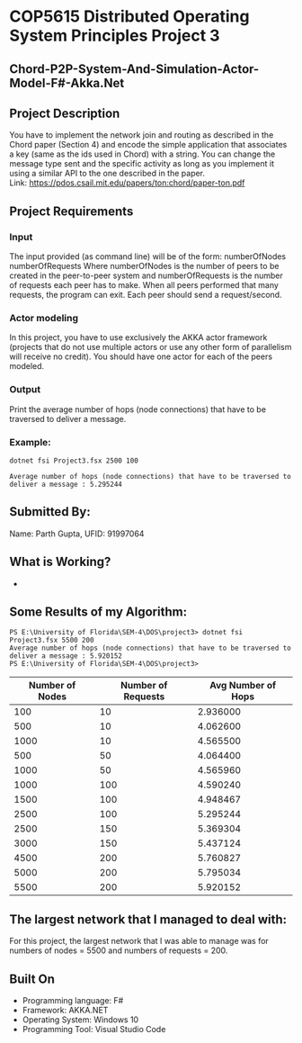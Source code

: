 # COP5615 Distributed Operating System Principles Project 3

## Chord-P2P-System-And-Simulation-Actor-Model-F#-Akka.Net

## Project Description

You have to implement the network join and routing as described in the Chord paper (Section 4) and encode the simple application that associates a key (same as the ids used in Chord) with a string. You can change the message type sent and the specific activity as long as you implement it using a similar API to the one described in the paper. <br>
Link: https://pdos.csail.mit.edu/papers/ton:chord/paper-ton.pdf

## Project Requirements

### Input

The input provided (as command line) will be of the form: numberOfNodes numberOfRequests Where numberOfNodes is the number of peers to be created in the peer-to-peer system and numberOfRequests is the number of requests each peer has to make. When all peers performed that many requests, the program can exit. Each peer should send a request/second.

### Actor modeling

In this project, you have to use exclusively the AKKA actor framework (projects that do not use multiple actors or use any other form of parallelism will receive no credit).  You should have one actor for each of the peers modeled.

### Output

Print the average number of hops (node connections) that have to be traversed to deliver a message.

### Example:


```F#
dotnet fsi Project3.fsx 2500 100
```
```F#
Average number of hops (node connections) that have to be traversed to deliver a message : 5.295244
```

## Submitted By:

Name: Parth Gupta, UFID: 91997064

## What is Working?

- 

## Some Results of my Algorithm:

```F#
PS E:\University of Florida\SEM-4\DOS\project3> dotnet fsi Project3.fsx 5500 200
Average number of hops (node connections) that have to be traversed to deliver a message : 5.920152
PS E:\University of Florida\SEM-4\DOS\project3> 
```

| Number of Nodes | Number of Requests | Avg Number of Hops |
| --------------- | ------------------ | ------------------ |
| 100 | 10 | 2.936000 |
| 500 | 10 | 4.062600 | 
| 1000 | 10 | 4.565500 |
| 500 | 50 | 4.064400 |
| 1000 | 50 | 4.565960 |
| 1000 | 100 | 4.590240 |
| 1500 | 100 | 4.948467 |
| 2500 | 100 | 5.295244 |
| 2500 | 150 | 5.369304 |
| 3000 | 150 | 5.437124 |
| 4500 | 200 | 5.760827 |
| 5000 | 200 | 5.795034 |
| 5500 | 200 | 5.920152 |

## The largest network that I managed to deal with:

For this project, the largest network that I was able to manage was for numbers of nodes = 5500 and numbers of requests = 200.

## Built On

- Programming language: F# 
- Framework: AKKA.NET
- Operating System: Windows 10
- Programming Tool: Visual Studio Code
